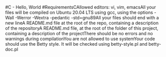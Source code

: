 #C - Hello, World
#RequirementsCAllowed editors: vi, vim, emacsAll your files will be compiled on Ubuntu 20.04 LTS using gcc, using the options -Wall -Werror -Wextra -pedantic -std=gnu89All your files should end with a new lineA README.md file at the root of the repo, containing a description of the repositoryA README.md file, at the root of the folder of this project, containing a description of the projectThere should be no errors and no warnings during compilationYou are not allowed to use systemYour code should use the Betty style. It will be checked using betty-style.pl and betty-doc.pl
